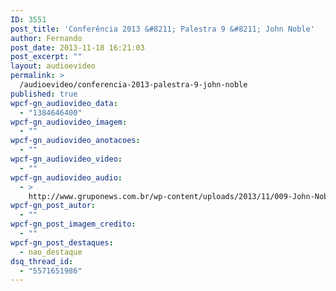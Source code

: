 ```yaml
---
ID: 3551
post_title: 'Conferência 2013 &#8211; Palestra 9 &#8211; John Noble'
author: Fernando
post_date: 2013-11-18 16:21:03
post_excerpt: ""
layout: audioevideo
permalink: >
  /audioevideo/conferencia-2013-palestra-9-john-noble
published: true
wpcf-gn_audiovideo_data:
  - "1384646400"
wpcf-gn_audiovideo_imagem:
  - ""
wpcf-gn_audiovideo_anotacoes:
  - ""
wpcf-gn_audiovideo_video:
  - ""
wpcf-gn_audiovideo_audio:
  - >
    http://www.gruponews.com.br/wp-content/uploads/2013/11/009-John-Noble.mp3
wpcf-gn_post_autor:
  - ""
wpcf-gn_post_imagem_credito:
  - ""
wpcf-gn_post_destaques:
  - nao_destaque
dsq_thread_id:
  - "5571651986"
---
```

